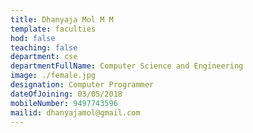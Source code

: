 ```yaml
---
title: Dhanyaja Mol M M
template: faculties
hod: false
teaching: false
department: cse
departmentFullName: Computer Science and Engineering
image: ./female.jpg
designation: Computer Programmer
dateOfJoining: 03/05/2018
mobileNumber: 9497743596
mailid: dhanyajamol@gmail.com
---
```


